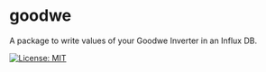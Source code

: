 # goodwe

A package to write values of your Goodwe Inverter in an Influx DB.




[![License: MIT](https://img.shields.io/badge/License-MIT-yellow.svg)](https://opensource.org/licenses/MIT)
